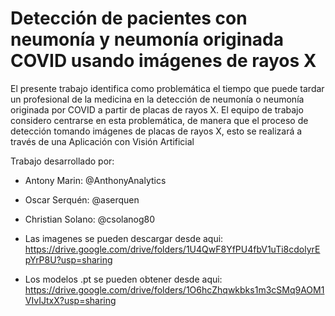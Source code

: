 # Detección de pacientes con neumonía y neumonía originada COVID usando imágenes de rayos X

El presente trabajo identifica como problemática el tiempo que puede tardar un profesional de la medicina en la detección de neumonía o neumonía originada por COVID a partir de placas de rayos X. El equipo de trabajo considero centrarse en esta problemática, de manera que el proceso de detección tomando imágenes de placas de rayos X, esto se realizará a través de una Aplicación con Visión Artificial

Trabajo desarrollado por:
- Antony Marin: @AnthonyAnalytics
- Oscar Serquén: @aserquen
- Christian Solano: @csolanog80


- Las imagenes se pueden descargar desde aqui: https://drive.google.com/drive/folders/1U4QwF8YfPU4fbV1uTi8cdolyrEpYrP8U?usp=sharing 
- Los modelos .pt se pueden obtener desde aqui: https://drive.google.com/drive/folders/1O6hcZhqwkbks1m3cSMq9AOM1VIvIJtxX?usp=sharing
